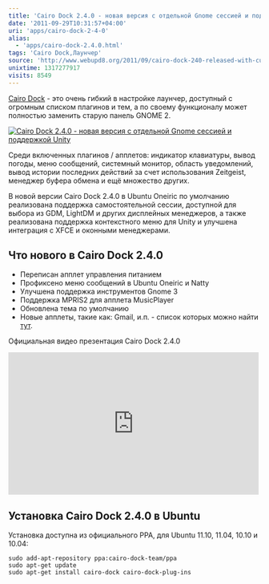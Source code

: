 ```yaml
---
title: 'Cairo Dock 2.4.0 - новая версия с отдельной Gnome сессией и поддержкой Unity'
date: '2011-09-29T10:31:57+04:00'
uri: 'apps/cairo-dock-2-4-0'
alias: 
  - 'apps/cairo-dock-2.4.0.html'
tags: 'Cairo Dock,Лаунчер'
source: 'http://www.webupd8.org/2011/09/cairo-dock-240-released-with-custom.html'
unixtime: 1317277917
visits: 8549
---
```

[Cairo Dock](https://launchpad.net/cairo-dock-core/+download) - это очень гибкий в настройке лаунчер, доступный с огромным списком плагинов и тем, а по своему функционалу может полностью заменить старую панель GNOME 2.

[![Cairo Dock 2.4.0 - новая версия с отдельной Gnome сессией и поддержкой Unity](img/2011/09/29/10-00/cairo-dock-6194475128-o.jpg)](img/2011/09/29/10-00/cairo-dock-6194475128-o.jpg)

Среди включенных плагинов / апплетов: индикатор клавиатуры, вывод погоды, меню сообщений, системный монитор, область уведомлений, вывод истории последних действий за счет использования Zeitgeist, менеджер буфера обмена и ещё множество других.

В новой версии Cairo Dock 2.4.0 в Ubuntu Oneiric по умолчанию реализована поддержка самостоятельной сессии, доступной для выбора из GDM, LightDM и других дисплейных менеджеров, а также реализована поддержка контекстного меню для Unity и улучшена интеграция с XFCE и оконными менеджерами.

## Что нового в Cairo Dock 2.4.0

*   Переписан апплет управления питанием
*   Профиксено меню сообщений в Ubuntu Oneiric и Natty
*   Улучшена поддержка инструментов Gnome 3
*   Поддержка MPRIS2 для апплета MusicPlayer
*   Обновлена тема по умолчанию
*   Новые апплеты, такие как: Gmail, и.п. - список которых можно найти [тут](http://glx-dock.org/mc_album.php?a=7).

Официальная видео презентация Cairo Dock 2.4.0

<iframe src="https://www.youtube.com/embed/NE6FFKhc66A" frameborder="0" width="500" height="284"></iframe> 

## Установка Cairo Dock 2.4.0 в Ubuntu

Установка доступна из официального PPA, для Ubuntu 11.10, 11.04, 10.10 и 10.04:

```
sudo add-apt-repository ppa:cairo-dock-team/ppa 
sudo apt-get update 
sudo apt-get install cairo-dock cairo-dock-plug-ins
```
